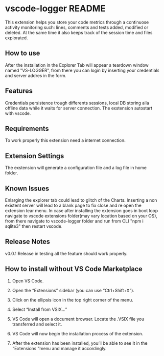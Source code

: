 # vscode-logger README

This extension helps you store your code metrics through a continuose activity monitoring such: lines, comments and tests added, modified or deleted. At the same time it also keeps track of the session time and files explorated.

## How to use

After the installation in the Explorer Tab will appear a teardown window named "VS-LOGGER", from there you can login by inserting your credentials and server addres in the form.

## Features

Credentials persistence trough differents sessions, local DB storing alla offline data while it waits for server connection. The exstension autostart with vscode.


## Requirements

To work properly this extension need a internet connection.


## Extension Settings

The exstension will generate a configuration file and a log file in home folder.


## Known Issues

Enlarging the explorer tab could lead to glitch of the Charts.
Inserting a non existent server will lead to a blank page to fix close and re open the extension tear menu.
In case after installing the extension goes in boot loop navigate to vscode extensions folder(may vary location based on your OS), from there navigate to vscode-logger folder and run from CLI "npm i sqlite3" then restart vscode.


## Release Notes

v0.0.1
Release in testing all the feature should work properly.


## How to install without VS Code Marketplace

1) Open VS Code.

2) Open the “Extensions” sidebar (you can use “Ctrl+Shift+X”).

3) Click on the ellipsis icon in the top right corner of the menu.

4) Select “Install from VSIX…”

5) VS Code will open a document browser. Locate the .VSIX file you transferred and select it.

6) VS Code will now begin the installation process of the extension.

7) After the extension has been installed, you’ll be able to see it in the “Extensions “menu and manage it accordingly.


